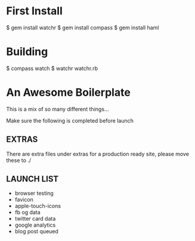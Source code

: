 # First Install

$ gem install watchr
$ gem install compass
$ gem install haml

# Building

$ compass watch
$ watchr watchr.rb

# An Awesome Boilerplate

This is a mix of so many different things...

Make sure the following is completed before launch

## EXTRAS

There are extra files under extras for a production ready site, please move these to ./

## LAUNCH LIST

* browser testing
* favicon
* apple-touch-icons
* fb og data
* twitter card data
* google analytics
* blog post queued
